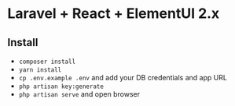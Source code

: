 
# Laravel + React + ElementUI 2.x

## Install

- `composer install`
- `yarn install`
- `cp .env.example .env` and add your DB credentials and app URL
- `php artisan key:generate`
- `php artisan serve` and open browser
